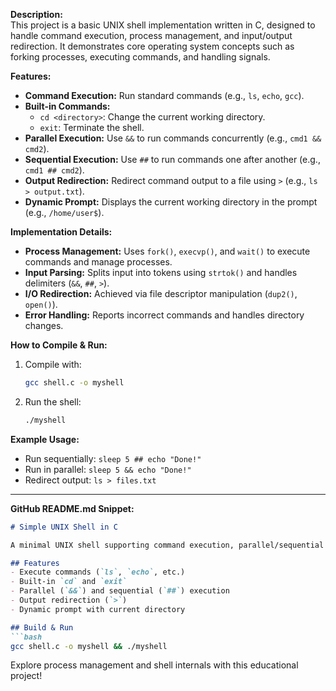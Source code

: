 **Description:**  
This project is a basic UNIX shell implementation written in C, designed to handle command execution, process management, and input/output redirection. It demonstrates core operating system concepts such as forking processes, executing commands, and handling signals.

**Features:**  
- **Command Execution:** Run standard commands (e.g., `ls`, `echo`, `gcc`).  
- **Built-in Commands:**  
  - `cd <directory>`: Change the current working directory.  
  - `exit`: Terminate the shell.  
- **Parallel Execution:** Use `&&` to run commands concurrently (e.g., `cmd1 && cmd2`).  
- **Sequential Execution:** Use `##` to run commands one after another (e.g., `cmd1 ## cmd2`).  
- **Output Redirection:** Redirect command output to a file using `>` (e.g., `ls > output.txt`).  
- **Dynamic Prompt:** Displays the current working directory in the prompt (e.g., `/home/user$`).  

**Implementation Details:**  
- **Process Management:** Uses `fork()`, `execvp()`, and `wait()` to execute commands and manage processes.  
- **Input Parsing:** Splits input into tokens using `strtok()` and handles delimiters (`&&`, `##`, `>`).  
- **I/O Redirection:** Achieved via file descriptor manipulation (`dup2()`, `open()`).  
- **Error Handling:** Reports incorrect commands and handles directory changes.  

**How to Compile & Run:**  
1. Compile with:  
   ```bash
   gcc shell.c -o myshell
   ```  
2. Run the shell:  
   ```bash
   ./myshell
   ```  

**Example Usage:**  
- Run sequentially: `sleep 5 ## echo "Done!"`  
- Run in parallel: `sleep 5 && echo "Done!"`  
- Redirect output: `ls > files.txt`  

---

**GitHub README.md Snippet:**  
```markdown
# Simple UNIX Shell in C

A minimal UNIX shell supporting command execution, parallel/sequential processes, and I/O redirection.

## Features
- Execute commands (`ls`, `echo`, etc.)
- Built-in `cd` and `exit`
- Parallel (`&&`) and sequential (`##`) execution
- Output redirection (`>`)
- Dynamic prompt with current directory

## Build & Run
```bash
gcc shell.c -o myshell && ./myshell
```

Explore process management and shell internals with this educational project!
```
